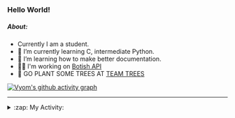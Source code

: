 ### Hello World!

##### About:
- Currently I am a student.
- 🌱 I’m currently learning C, intermediate Python.
- 🌱 I’m learning how to make better documentation.
- 👨‍💻 I'm working on [Botish API](https://github.com/Vyvy-vi/api)
- 🌱 GO PLANT SOME TREES AT [TEAM TREES](https://teamtrees.org/)

[![Vyom's github activity graph](https://activity-graph.herokuapp.com/graph?username=Vyvy-vi)](https://github.com/ashutosh00710/github-readme-activity-graph)

---
<details>
  <summary>:zap: My Activity:</summary>
  
<!--START_SECTION:waka-->
![Code Time](http://img.shields.io/badge/Code%20Time-737%20hrs%2037%20mins-blue)

**I'm a Night 🦉** 

```text
🌞 Morning    57 commits     ██░░░░░░░░░░░░░░░░░░░░░░░   7.92% 
🌆 Daytime    166 commits    █████░░░░░░░░░░░░░░░░░░░░   23.06% 
🌃 Evening    250 commits    ████████░░░░░░░░░░░░░░░░░   34.72% 
🌙 Night      247 commits    ████████░░░░░░░░░░░░░░░░░   34.31%

```
📅 **I'm Most Productive on Sunday** 

```text
Monday       69 commits     ██░░░░░░░░░░░░░░░░░░░░░░░   9.58% 
Tuesday      124 commits    ████░░░░░░░░░░░░░░░░░░░░░   17.22% 
Wednesday    116 commits    ████░░░░░░░░░░░░░░░░░░░░░   16.11% 
Thursday     104 commits    ███░░░░░░░░░░░░░░░░░░░░░░   14.44% 
Friday       77 commits     ██░░░░░░░░░░░░░░░░░░░░░░░   10.69% 
Saturday     84 commits     ███░░░░░░░░░░░░░░░░░░░░░░   11.67% 
Sunday       146 commits    █████░░░░░░░░░░░░░░░░░░░░   20.28%

```


📊 **This Week I Spent My Time On** 

```text
🔥 Editors: 
VS Code                  12 hrs 53 mins      ████████████████████████░   96.16% 
Vim                      30 mins             █░░░░░░░░░░░░░░░░░░░░░░░░   3.84%

🐱‍💻 Projects: 
phishing-check-bot       6 hrs 31 mins       ████████████░░░░░░░░░░░░░   48.7% 
praise_backend_js        5 hrs 11 mins       █████████░░░░░░░░░░░░░░░░   38.71% 
session-3-revision       42 mins             █░░░░░░░░░░░░░░░░░░░░░░░░   5.24% 
Unknown Project          37 mins             █░░░░░░░░░░░░░░░░░░░░░░░░   4.62% 
TEC-Discord-Automation   8 mins              ░░░░░░░░░░░░░░░░░░░░░░░░░   1.03%

```


 Last Updated on 20/04/2022 15:05:10 UTC
<!--END_SECTION:waka-->
</details>
